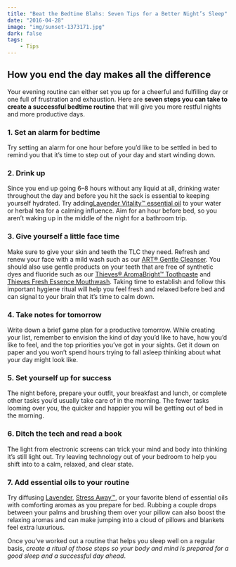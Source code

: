 ```yaml
---
title: "Beat the Bedtime Blahs: Seven Tips for a Better Night’s Sleep"
date: "2016-04-28"
image: "img/sunset-1373171.jpg"
dark: false
tags: 
    - Tips
---
```


## How you end the day makes all the difference

Your evening routine can either set you up for a cheerful and fulfilling day or
one full of frustration and exhaustion. Here are **seven steps you can take to
create a successful bedtime routine** that will give you more restful nights and
more productive days.

### 1. Set an alarm for bedtime

Try setting an alarm for one hour before you’d like to be settled in bed to
remind you that it’s time to step out of your day and start winding down.

### 2. Drink up

Since you end up going 6–8 hours without any liquid at all, drinking water
throughout the day and before you hit the sack is essential to keeping
yourself hydrated. Try adding[Lavender Vitality™ essential
oil](https://www.youngliving.com/en_US/products/lavender-vitality-5ml) to
your water or herbal tea for a calming influence. Aim for an hour before
bed, so you aren’t waking up in the middle of the night for a bathroom trip.

### 3. Give yourself a little face time

Make sure to give your skin and teeth the TLC they need. Refresh and renew
your face with a mild wash such as our [ART® Gentle
Cleanser](https://www.youngliving.com/en_US/products/art-gentle-cleanser-120ml).
You should also use gentle products on your teeth that are free of synthetic
dyes and fluoride such as our [Thieves® AromaBright™
Toothpaste](https://www.youngliving.com/en_US/products/thieves-aromabright-toothpaste)
and [Thieves Fresh Essence
Mouthwash](https://www.youngliving.com/en_US/products/thieves-fresh-essence-mouthwash).
Taking time to establish and follow this important hygiene ritual will help
you feel fresh and relaxed before bed and can signal to your brain that it’s
time to calm down.

### 4. Take notes for tomorrow

Write down a brief game plan for a productive tomorrow. While creating your
list, remember to envision the kind of day you’d like to have, how you’d
like to feel, and the top priorities you’ve got in your sights. Get it down
on paper and you won’t spend hours trying to fall asleep thinking about what
your day might look like.

### 5. Set yourself up for success

The night before, prepare your outfit, your breakfast and lunch, or complete
other tasks you’d usually take care of in the morning. The fewer tasks
looming over you, the quicker and happier you will be getting out of bed in
the morning.

### 6. Ditch the tech and read a book

The light from electronic screens can trick your mind and body into thinking
it’s still light out. Try leaving technology out of your bedroom to help you
shift into to a calm, relaxed, and clear state.

### 7. Add essential oils to your routine

Try diffusing
[Lavender](https://www.youngliving.com/en_US/products/lavender-essential-oil),
[Stress Away™](https://www.youngliving.com/en_US/products/stress-away-essential-oil),
or your favorite blend of essential oils with comforting aromas as you
prepare for bed. Rubbing a couple drops between your palms and brushing them
over your pillow can also boost the relaxing aromas and can make jumping
into a cloud of pillows and blankets feel extra luxurious.

Once you’ve worked out a routine that helps you sleep well on a regular basis,
_create a ritual of those steps so your body and mind is prepared for a good
sleep and a successful day ahead_.
